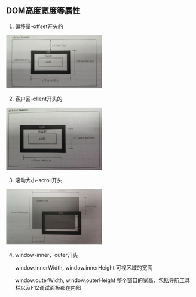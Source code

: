 ## DOM高度宽度等属性

1. 偏移量-offset开头的

<img src="img/domoffset.png" alt="domoffset" style="zoom: 25%;" />

2. 客户区-client开头的

<img src="img/domclient.png" alt="domclient" style="zoom: 25%;" />

3. 滚动大小-scroll开头

<img src="img/domscroll.png" alt="domscroll" style="zoom: 25%;" />

4. window-inner、outer开头

   window.innerWidth, window.innerHeight 可视区域的宽高

   window.outerWidth, window.outerHeight 整个窗口的宽高，包括导航工具栏以及F12调试面板都在内部	